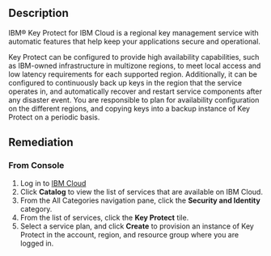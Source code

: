 ## Description

IBM® Key Protect for IBM Cloud is a regional key management service with automatic features that help keep your applications secure and operational.

Key Protect can be configured to provide high availability capabilities, such as IBM-owned
infrastructure in multizone regions, to meet local access and low latency requirements for
each supported region. Additionally, it can be configured to continuously back up keys in
the region that the service operates in, and automatically recover and restart service
components after any disaster event. You are responsible to plan for availability
configuration on the different regions, and copying keys into a backup instance of Key
Protect on a periodic basis.

## Remediation

### From Console

1. Log in to [IBM Cloud](https://cloud.ibm.com)
2. Click **Catalog** to view the list of services that are available on IBM Cloud.
3. From the All Categories navigation pane, click the **Security and Identity** category.
4. From the list of services, click the **Key Protect** tile.
5. Select a service plan, and click **Create** to provision an instance of Key Protect in the account, region, and resource group where you are logged in.
